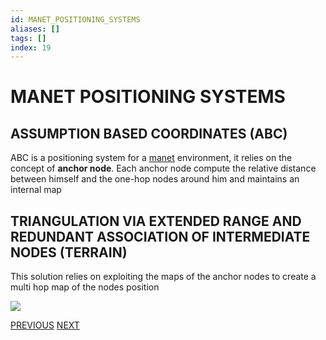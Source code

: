 ```yaml
---
id: MANET_POSITIONING_SYSTEMS
aliases: []
tags: []
index: 19
---
```


# MANET POSITIONING SYSTEMS
## ASSUMPTION BASED COORDINATES (ABC)

ABC is a positioning system for a [manet](MANETS.md) environment, it relies on the concept of **anchor node**.
Each anchor node compute the relative distance between himself and the one-hop nodes around him and maintains an internal map

## TRIANGULATION VIA EXTENDED RANGE AND REDUNDANT ASSOCIATION OF INTERMEDIATE NODES (TERRAIN)

This solution relies on exploiting the maps of the anchor nodes to create a multi hop map of the nodes position

![](mobile_systems/Pasted%20image%2020240608190212.png)

[PREVIOUS](pages/positioning_systems/TAXONOMY.md) [NEXT](pages/positioning_systems/GLOBAL_POSITIONING_SYSTEM.md)
